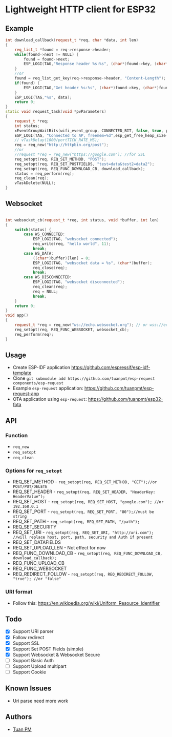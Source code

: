 # Lightweight HTTP client for ESP32 
## Example 

```cpp
int download_callback(request_t *req, char *data, int len)
{
    req_list_t *found = req->response->header;
    while(found->next != NULL) {
        found = found->next;
        ESP_LOGI(TAG,"Response header %s:%s", (char*)found->key, (char*)found->value);
    }
    //or 
    found = req_list_get_key(req->response->header, "Content-Length");
    if(found) {
        ESP_LOGI(TAG,"Get header %s:%s", (char*)found->key, (char*)found->value);
    }
    ESP_LOGI(TAG,"%s", data);
    return 0;
}
static void request_task(void *pvParameters)
{
    request_t *req;
    int status;
    xEventGroupWaitBits(wifi_event_group, CONNECTED_BIT, false, true, portMAX_DELAY);
    ESP_LOGI(TAG, "Connected to AP, freemem=%d",esp_get_free_heap_size());
    // vTaskDelay(1000/portTICK_RATE_MS);
    req = req_new("http://httpbin.org/post"); 
    //or
    //request *req = req_new("https://google.com"); //for SSL
    req_setopt(req, REQ_SET_METHOD, "POST");
    req_setopt(req, REQ_SET_POSTFIELDS, "test=data&test2=data2");
    req_setopt(req, REQ_FUNC_DOWNLOAD_CB, download_callback);
    status = req_perform(req);
    req_clean(req);
    vTaskDelete(NULL);
}

```

## Websocket

```cpp

int websocket_cb(request_t *req, int status, void *buffer, int len)
{
    switch(status) {
        case WS_CONNECTED:
            ESP_LOGI(TAG, "websocket connected");
            req_write(req, "hello world", 11);
            break;
        case WS_DATA:
            ((char*)buffer)[len] = 0;
            ESP_LOGI(TAG, "websocket data = %s", (char*)buffer);
            req_close(req);
            break;
        case WS_DISCONNECTED:
            ESP_LOGI(TAG, "websocket disconnected");
            req_clean(req);
            req = NULL;
            break;
    }
    return 0;
}
void app()
{
    request_t *req = req_new("ws://echo.websocket.org"); // or wss://echo.websocket.org
    req_setopt(req, REQ_FUNC_WEBSOCKET, websocket_cb);
    req_perform(req);
}

```

## Usage 
- Create ESP-IDF application https://github.com/espressif/esp-idf-template
- Clone `git submodule add https://github.com/tuanpmt/esp-request components/esp-request`
- Example `esp-request` application: https://github.com/tuanpmt/esp-request-app
- OTA application using `esp-request`: https://github.com/tuanpmt/esp32-fota

## API 

### Function
- `req_new`
- `req_setopt`
- `req_clean`

### Options for `req_setopt`  
- REQ_SET_METHOD - `req_setopt(req, REQ_SET_METHOD, "GET");//or POST/PUT/DELETE`
- REQ_SET_HEADER - `req_setopt(req, REQ_SET_HEADER, "HeaderKey: HeaderValue");`
- REQ_SET_HOST - `req_setopt(req, REQ_SET_HOST, "google.com"); //or 192.168.0.1`
- REQ_SET_PORT - `req_setopt(req, REQ_SET_PORT, "80");//must be string`
- REQ_SET_PATH - `req_setopt(req, REQ_SET_PATH, "/path");`
- REQ_SET_SECURITY
- REQ_SET_URI  - `req_setopt(req, REQ_SET_URI, "http://uri.com"); //will replace host, port, path, security and Auth if present`
- REQ_SET_DATAFIELDS
- REQ_SET_UPLOAD_LEN - Not effect for now
- REQ_FUNC_DOWNLOAD_CB - `req_setopt(req, REQ_FUNC_DOWNLOAD_CB, download_callback);`
- REQ_FUNC_UPLOAD_CB
- REQ_FUNC_WEBSOCKET
- REQ_REDIRECT_FOLLOW - `req_setopt(req, REQ_REDIRECT_FOLLOW, "true"); //or "false"`

### URI format 
- Follow this: https://en.wikipedia.org/wiki/Uniform_Resource_Identifier

## Todo  
- [x] Support URI parser
- [x] Follow redirect
- [x] Support SSL
- [x] Support Set POST Fields (simple)
- [x] Support Websocket & Websocket Secure
- [ ] Support Basic Auth
- [ ] Support Upload multipart
- [ ] Support Cookie

## Known Issues 
- Uri parse need more work

## Authors
- [Tuan PM](https://twitter.com/tuanpmt)
